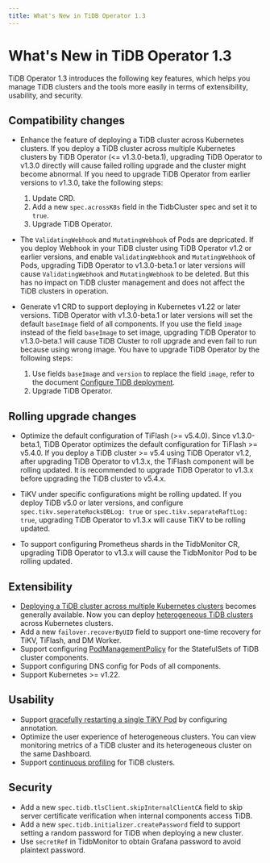 ```yaml
---
title: What's New in TiDB Operator 1.3
---
```


# What's New in TiDB Operator 1.3

TiDB Operator 1.3 introduces the following key features, which helps you manage TiDB clusters and the tools more easily in terms of extensibility, usability, and security.

## Compatibility changes

- Enhance the feature of deploying a TiDB cluster across Kubernetes clusters. If you deploy a TiDB cluster across multiple Kubernetes clusters by TiDB Operator (<= v1.3.0-beta.1), upgrading TiDB Operator to v1.3.0 directly will cause failed rolling upgrade and the cluster might become abnormal. If you need to upgrade TiDB Operator from earlier versions to v1.3.0, take the following steps:

    1. Update CRD.
    2. Add a new `spec.acrossK8s` field in the TidbCluster spec and set it to `true`.
    3. Upgrade TiDB Operator.

- The `ValidatingWebhook` and `MutatingWebhook` of Pods are depricated. If you deploy Webhook in your TiDB cluster using TiDB Operator v1.2 or earlier versions, and enable `ValidatingWebhook` and `MutatingWebhook` of Pods, upgrading TiDB Operator to v1.3.0-beta.1 or later versions will cause `ValidatingWebhook` and `MutatingWebhook` to be deleted. But this has no impact on TiDB cluster management and does not affect the TiDB clusters in operation.

- Generate v1 CRD to support deploying in Kubernetes v1.22 or later versions. TiDB Operator with v1.3.0-beta.1 or later versions will set the default `baseImage` field of all components. If you use the field `image` instead of the field `baseImage` to set image, upgrading TiDB Operator to v1.3.0-beta.1 will cause TiDB Cluster to roll upgrade and even fail to run because using wrong image. You have to upgrade TiDB Operator by the following steps:
    1. Use fields `baseImage` and `version` to replace the field `image`, refer to the document [Configure TiDB deployment](configure-a-tidb-cluster.md#version).
    2. Upgrade TiDB Operator.

## Rolling upgrade changes

- Optimize the default configuration of TiFlash (>= v5.4.0). Since v1.3.0-beta.1, TiDB Operator optimizes the default configuration for TiFlash >= v5.4.0. If you deploy a TiDB cluster >= v5.4 using TiDB Operator v1.2, after upgrading TiDB Operator to v1.3.x, the TiFlash component will be rolling updated. It is recommended to upgrade TiDB Operator to v1.3.x before upgrading the TiDB cluster to v5.4.x.

- TiKV under specific configurations might be rolling updated. If you deploy TiDB v5.0 or later versions, and configure `spec.tikv.seperateRocksDBLog: true` or `spec.tikv.separateRaftLog: true`, upgrading TiDB Operator to v1.3.x will cause TiKV to be rolling updated.

- To support configuring Prometheus shards in the TidbMonitor CR, upgrading TiDB Operator to v1.3.x will cause the TidbMonitor Pod to be rolling updated.

## Extensibility

- [Deploying a TiDB cluster across multiple Kubernetes clusters](deploy-tidb-cluster-across-multiple-kubernetes.md) becomes generally available. Now you can deploy [heterogeneous TiDB clusters](deploy-heterogeneous-tidb-cluster.md) across Kubernetes clusters.
- Add a new `failover.recoverByUID` field to support one-time recovery for TiKV, TiFlash, and DM Worker.
- Support configuring [PodManagementPolicy](https://kubernetes.io/docs/concepts/workloads/controllers/statefulset/#pod-management-policies) for the StatefulSets of TiDB cluster components.
- Support configuring DNS config for Pods of all components.
- Support Kubernetes >= v1.22.

## Usability

- Support [gracefully restarting a single TiKV Pod](restart-a-tidb-cluster.md#perform-a-graceful-restart-to-a-single-tikv-pod) by configuring annotation.
- Optimize the user experience of heterogeneous clusters. You can view monitoring metrics of a TiDB cluster and its heterogeneous cluster on the same Dashboard.
- Support [continuous profiling](access-dashboard.md#enable-continuous-profiling) for TiDB clusters.

## Security

- Add a new `spec.tidb.tlsClient.skipInternalClientCA` field to skip server certificate verification when internal components access TiDB.
- Add a new `spec.tidb.initializer.createPassword` field to support setting a random password for TiDB when deploying a new cluster.
- Use `secretRef` in TidbMonitor to obtain Grafana password to avoid plaintext password.
